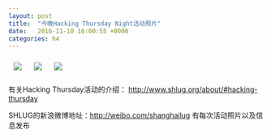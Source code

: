 ```yaml
---
layout: post
title:  "今晚Hacking Thursday Night活动照片"
date:   2016-11-10 16:00:55 +0000
categories: h4
---
```


[<img style='margin:10px;' src='/res2016/gb10.h4/gb10_2021_5800+08.1920p.jpg'>](/res2016/gb10.h4/gb10_2021_5800+08.JPG)
[<img style='margin:10px;' src='/res2016/gb10.h4/gb10_2037_5600+08.1920p.jpg'>](/res2016/gb10.h4/gb10_2037_5600+08.JPG)
[<img style='margin:10px;' src='/res2016/gb10.h4/gb10_2102_2900+08.1920p.jpg'>](/res2016/gb10.h4/gb10_2102_2900+08.JPG)

有关Hacking Thursday活动的介绍：
http://www.shlug.org/about/#hacking-thursday

SHLUG的新浪微博地址：http://weibo.com/shanghailug 有每次活动照片以及信息发布


